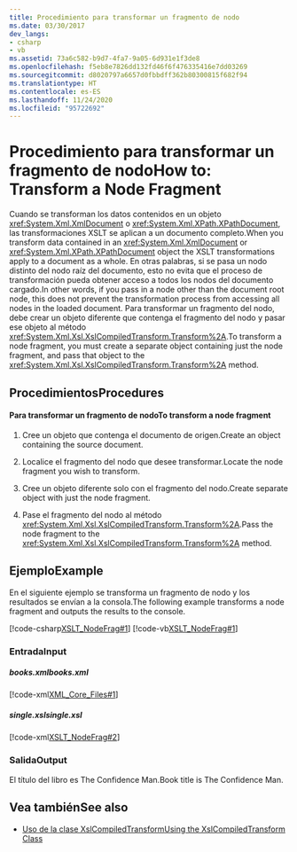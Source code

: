 ```yaml
---
title: Procedimiento para transformar un fragmento de nodo
ms.date: 03/30/2017
dev_langs:
- csharp
- vb
ms.assetid: 73a6c582-b9d7-4fa7-9a05-6d931e1f3de8
ms.openlocfilehash: f5eb8e7826dd132fd46f6f476335416e7dd03269
ms.sourcegitcommit: d8020797a6657d0fbbdff362b80300815f682f94
ms.translationtype: HT
ms.contentlocale: es-ES
ms.lasthandoff: 11/24/2020
ms.locfileid: "95722692"
---
```

# <a name="how-to-transform-a-node-fragment"></a><span data-ttu-id="fa4c1-102">Procedimiento para transformar un fragmento de nodo</span><span class="sxs-lookup"><span data-stu-id="fa4c1-102">How to: Transform a Node Fragment</span></span>

<span data-ttu-id="fa4c1-103">Cuando se transforman los datos contenidos en un objeto <xref:System.Xml.XmlDocument> o <xref:System.Xml.XPath.XPathDocument>, las transformaciones XSLT se aplican a un documento completo.</span><span class="sxs-lookup"><span data-stu-id="fa4c1-103">When you transform data contained in an <xref:System.Xml.XmlDocument> or <xref:System.Xml.XPath.XPathDocument> object the XSLT transformations apply to a document as a whole.</span></span> <span data-ttu-id="fa4c1-104">En otras palabras, si se pasa un nodo distinto del nodo raíz del documento, esto no evita que el proceso de transformación pueda obtener acceso a todos los nodos del documento cargado.</span><span class="sxs-lookup"><span data-stu-id="fa4c1-104">In other words, if you pass in a node other than the document root node, this does not prevent the transformation process from accessing all nodes in the loaded document.</span></span> <span data-ttu-id="fa4c1-105">Para transformar un fragmento del nodo, debe crear un objeto diferente que contenga el fragmento del nodo y pasar ese objeto al método <xref:System.Xml.Xsl.XslCompiledTransform.Transform%2A>.</span><span class="sxs-lookup"><span data-stu-id="fa4c1-105">To transform a node fragment, you must create a separate object containing just the node fragment, and pass that object to the <xref:System.Xml.Xsl.XslCompiledTransform.Transform%2A> method.</span></span>  
  
## <a name="procedures"></a><span data-ttu-id="fa4c1-106">Procedimientos</span><span class="sxs-lookup"><span data-stu-id="fa4c1-106">Procedures</span></span>  
  
#### <a name="to-transform-a-node-fragment"></a><span data-ttu-id="fa4c1-107">Para transformar un fragmento de nodo</span><span class="sxs-lookup"><span data-stu-id="fa4c1-107">To transform a node fragment</span></span>  
  
1. <span data-ttu-id="fa4c1-108">Cree un objeto que contenga el documento de origen.</span><span class="sxs-lookup"><span data-stu-id="fa4c1-108">Create an object containing the source document.</span></span>  
  
2. <span data-ttu-id="fa4c1-109">Localice el fragmento del nodo que desee transformar.</span><span class="sxs-lookup"><span data-stu-id="fa4c1-109">Locate the node fragment you wish to transform.</span></span>  
  
3. <span data-ttu-id="fa4c1-110">Cree un objeto diferente solo con el fragmento del nodo.</span><span class="sxs-lookup"><span data-stu-id="fa4c1-110">Create separate object with just the node fragment.</span></span>  
  
4. <span data-ttu-id="fa4c1-111">Pase el fragmento del nodo al método <xref:System.Xml.Xsl.XslCompiledTransform.Transform%2A>.</span><span class="sxs-lookup"><span data-stu-id="fa4c1-111">Pass the node fragment to the <xref:System.Xml.Xsl.XslCompiledTransform.Transform%2A> method.</span></span>  
  
## <a name="example"></a><span data-ttu-id="fa4c1-112">Ejemplo</span><span class="sxs-lookup"><span data-stu-id="fa4c1-112">Example</span></span>  

 <span data-ttu-id="fa4c1-113">En el siguiente ejemplo se transforma un fragmento de nodo y los resultados se envían a la consola.</span><span class="sxs-lookup"><span data-stu-id="fa4c1-113">The following example transforms a node fragment and outputs the results to the console.</span></span>  
  
 [!code-csharp[XSLT_NodeFrag#1](../../../../samples/snippets/csharp/VS_Snippets_Data/XSLT_NodeFrag/CS/xslt_frag.cs#1)]
 [!code-vb[XSLT_NodeFrag#1](../../../../samples/snippets/visualbasic/VS_Snippets_Data/XSLT_NodeFrag/VB/xslt_frag.vb#1)]  
  
### <a name="input"></a><span data-ttu-id="fa4c1-114">Entrada</span><span class="sxs-lookup"><span data-stu-id="fa4c1-114">Input</span></span>  
  
##### <a name="booksxml"></a><span data-ttu-id="fa4c1-115">books.xml</span><span class="sxs-lookup"><span data-stu-id="fa4c1-115">books.xml</span></span>  

 [!code-xml[XML_Core_Files#1](../../../../samples/snippets/xml/VS_Snippets_Data/XML_Core_Files/XML/books.xml#1)]  
  
##### <a name="singlexsl"></a><span data-ttu-id="fa4c1-116">single.xsl</span><span class="sxs-lookup"><span data-stu-id="fa4c1-116">single.xsl</span></span>  

 [!code-xml[XSLT_NodeFrag#2](../../../../samples/snippets/xml/VS_Snippets_Data/XSLT_NodeFrag/XML/single.xsl#2)]  
  
### <a name="output"></a><span data-ttu-id="fa4c1-117">Salida</span><span class="sxs-lookup"><span data-stu-id="fa4c1-117">Output</span></span>  

 <span data-ttu-id="fa4c1-118">El título del libro es The Confidence Man.</span><span class="sxs-lookup"><span data-stu-id="fa4c1-118">Book title is The Confidence Man.</span></span>  
  
## <a name="see-also"></a><span data-ttu-id="fa4c1-119">Vea también</span><span class="sxs-lookup"><span data-stu-id="fa4c1-119">See also</span></span>

- [<span data-ttu-id="fa4c1-120">Uso de la clase XslCompiledTransform</span><span class="sxs-lookup"><span data-stu-id="fa4c1-120">Using the XslCompiledTransform Class</span></span>](using-the-xslcompiledtransform-class.md)

